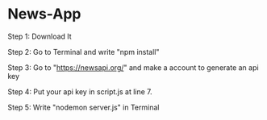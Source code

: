 # News-App
Step 1: Download It 

Step 2: Go to Terminal and write "npm install"

Step 3: Go to "https://newsapi.org/" and make a account to generate an api key

Step 4: Put your api key in script.js at line 7.

Step 5: Write "nodemon server.js" in Terminal
